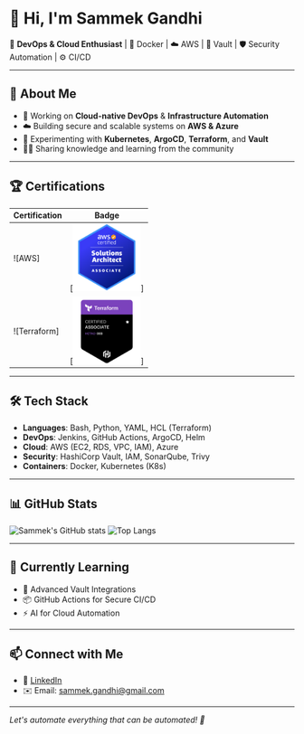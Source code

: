 # 👋 Hi, I'm Sammek Gandhi

🎯 **DevOps & Cloud Enthusiast** | 🐳 Docker | ☁️ AWS | 🔐 Vault | 🛡️ Security Automation | ⚙️ CI/CD

--- 

## 🚀 About Me
- 🔧 Working on **Cloud-native DevOps** & **Infrastructure Automation**
- ☁️ Building secure and scalable systems on **AWS & Azure**
- 🧪 Experimenting with **Kubernetes**, **ArgoCD**, **Terraform**, and **Vault**
- 👨‍🏫 Sharing knowledge and learning from the community

---

## 🏆 Certifications
| Certification | Badge |
|---------------|-------|
| ![AWS] | [<img src="https://github.com/SammekG/SammekG/blob/main/aws%20certified%20associate.png" alt="HashiCorp Terraform Certified Associate" width="120" height="120"/>] |
| ![Terraform] | [<img src="https://github.com/SammekG/SammekG/blob/main/hashicorp-certified-terraform-associate-003.png" alt="HashiCorp Terraform Certified Associate" width="120" height="120"/>] |

---

## 🛠️ Tech Stack
- **Languages**: Bash, Python, YAML, HCL (Terraform)
- **DevOps**: Jenkins, GitHub Actions, ArgoCD, Helm
- **Cloud**: AWS (EC2, RDS, VPC, IAM), Azure
- **Security**: HashiCorp Vault, IAM, SonarQube, Trivy
- **Containers**: Docker, Kubernetes (K8s)

---

## 📊 GitHub Stats

![Sammek's GitHub stats](https://github-readme-stats.vercel.app/api?username=SammekG&show_icons=true&theme=tokyonight)
![Top Langs](https://github-readme-stats.vercel.app/api/top-langs/?username=SammekG&layout=compact&theme=tokyonight)

---

## 🌱 Currently Learning
- 🔐 Advanced Vault Integrations
- 📦 GitHub Actions for Secure CI/CD
- ⚡ AI for Cloud Automation

---

## 📫 Connect with Me
- 💼 [LinkedIn](https://www.linkedin.com/in/sammekgandhi/)
- ✉️ Email: sammek.gandhi@gmail.com

---

*Let's automate everything that can be automated! 🚀*
